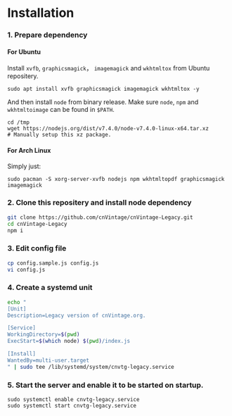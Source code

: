Installation
============

### 1. Prepare dependency
#### For Ubuntu
Install `xvfb`, `graphicsmagick`， `imagemagick` and `wkhtmltox` from Ubuntu repositery.
```
sudo apt install xvfb graphicsmagick imagemagick wkhtmltox -y
```
And then install `node` from binary release. Make sure `node`, `npm` and `wkhtmltoimage` can be found in `$PATH`.
```
cd /tmp
wget https://nodejs.org/dist/v7.4.0/node-v7.4.0-linux-x64.tar.xz
# Manually setup this xz package.
```
#### For Arch Linux
Simply just:
```
sudo pacman -S xorg-server-xvfb nodejs npm wkhtmltopdf graphicsmagick imagemagick
```

### 2. Clone this repositery and install node dependency
``` bash
git clone https://github.com/cnVintage/cnVintage-Legacy.git
cd cnVintage-Legacy
npm i
```

### 3. Edit config file
``` bash
cp config.sample.js config.js
vi config.js
```

### 4. Create a systemd unit
``` bash
echo "
[Unit]
Description=Legacy version of cnVintage.org.

[Service]
WorkingDirectory=$(pwd)
ExecStart=$(which node) $(pwd)/index.js

[Install]
WantedBy=multi-user.target
" | sudo tee /lib/systemd/system/cnvtg-legacy.service
```

### 5. Start the server and enable it to be started on startup.
```
sudo systemctl enable cnvtg-legacy.service
sudo systemctl start cnvtg-legacy.service
```